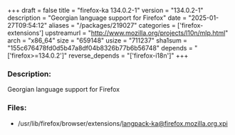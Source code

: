 +++
draft = false
title = "firefox-ka 134.0.2-1"
version = "134.0.2-1"
description = "Georgian language support for Firefox"
date = "2025-01-27T09:54:12"
aliases = "/packages/219027"
categories = ['firefox-extensions']
upstreamurl = "http://www.mozilla.org/projects/l10n/mlp.html"
arch = "x86_64"
size = "659148"
usize = "711237"
sha1sum = "155c676478fd0d5b47a8df04b8326b77b6b56748"
depends = "['firefox>=134.0.2']"
reverse_depends = "['firefox-i18n']"
+++
### Description: 
Georgian language support for Firefox

### Files: 
* /usr/lib/firefox/browser/extensions/langpack-ka@firefox.mozilla.org.xpi
